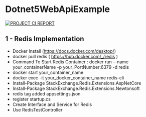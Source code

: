 # Dotnet5WebApiExample

[![PROJECT CI REPORT](https://github.com/enesbabaoglu/Dotnet5WebApiExample/actions/workflows/dotnet.yml/badge.svg)](https://github.com/enesbabaoglu/Dotnet5WebApiExample/actions/workflows/dotnet.yml)

## 1 - Redis Implementation
   - Docker Install (https://docs.docker.com/desktop/)
   - docker pull redis ( https://hub.docker.com/_/redis )
   - Command To Start Redis Container : docker run --name your_containerName -p your_PortNumber:6379 -d redis
   - docker start your_container_name
   - docker exec -it your_docker_container_name redis-cli
   - Install-Package StackExchange.Redis.Extensions.AspNetCore
   - Install-Package StackExchange.Redis.Extensions.Newtonsoft
   - redis tag added appsettings.json 
   - register startup.cs
   - Create Interface and Service for Redis
   - Use RedisTestController
